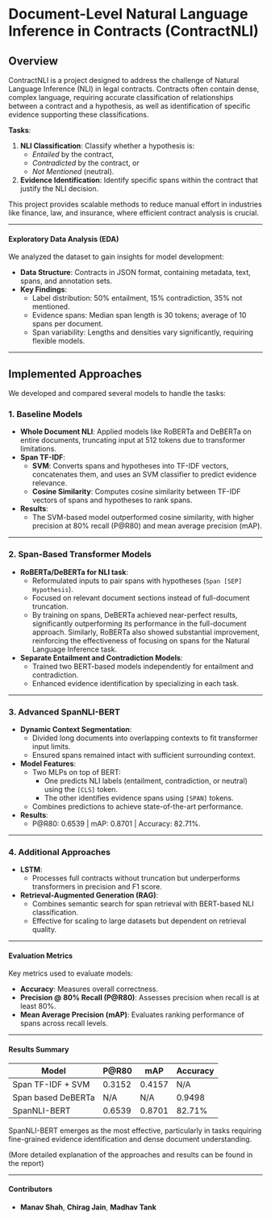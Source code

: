 # Document-Level Natural Language Inference in Contracts (ContractNLI)

## **Overview**
ContractNLI is a project designed to address the challenge of Natural Language Inference (NLI) in legal contracts. Contracts often contain dense, complex language, requiring accurate classification of relationships between a contract and a hypothesis, as well as identification of specific evidence supporting these classifications. 

**Tasks**:
1. **NLI Classification**: Classify whether a hypothesis is:
   - *Entailed* by the contract,  
   - *Contradicted* by the contract, or  
   - *Not Mentioned* (neutral).  
2. **Evidence Identification**: Identify specific spans within the contract that justify the NLI decision.

This project provides scalable methods to reduce manual effort in industries like finance, law, and insurance, where efficient contract analysis is crucial.

---

#### **Exploratory Data Analysis (EDA)**
We analyzed the dataset to gain insights for model development:
- **Data Structure**: Contracts in JSON format, containing metadata, text, spans, and annotation sets.  
- **Key Findings**:
  - Label distribution: 50% entailment, 15% contradiction, 35% not mentioned.
  - Evidence spans: Median span length is 30 tokens; average of 10 spans per document.
  - Span variability: Lengths and densities vary significantly, requiring flexible models.

---

## **Implemented Approaches**
We developed and compared several models to handle the tasks:

### **1. Baseline Models**
- **Whole Document NLI**: Applied models like RoBERTa and DeBERTa on entire documents, truncating input at 512 tokens due to transformer limitations.  
- **Span TF-IDF**:
  - **SVM**: Converts spans and hypotheses into TF-IDF vectors, concatenates them, and uses an SVM classifier to predict evidence relevance.  
  - **Cosine Similarity**: Computes cosine similarity between TF-IDF vectors of spans and hypotheses to rank spans.  
- **Results**:
  - The SVM-based model outperformed cosine similarity, with higher precision at 80% recall (P@R80) and mean average precision (mAP).  

---

### **2. Span-Based Transformer Models**
- **RoBERTa/DeBERTa for NLI task**:
  - Reformulated inputs to pair spans with hypotheses (`Span [SEP] Hypothesis`).  
  - Focused on relevant document sections instead of full-document truncation.
  - By training on spans, DeBERTa achieved near-perfect results, significantly outperforming its performance in the full-document approach. Similarly, RoBERTa also showed substantial improvement, reinforcing the effectiveness of focusing on spans for the Natural Language Inference task.  
- **Separate Entailment and Contradiction Models**:
  - Trained two BERT-based models independently for entailment and contradiction.  
  - Enhanced evidence identification by specializing in each task.  

---

### **3. Advanced SpanNLI-BERT**
- **Dynamic Context Segmentation**:
  - Divided long documents into overlapping contexts to fit transformer input limits.  
  - Ensured spans remained intact with sufficient surrounding context.  
- **Model Features**:
  - Two MLPs on top of BERT:
    - One predicts NLI labels (entailment, contradiction, or neutral) using the `[CLS]` token.  
    - The other identifies evidence spans using `[SPAN]` tokens.  
  - Combines predictions to achieve state-of-the-art performance.  
- **Results**:
  - P@R80: 0.6539 | mAP: 0.8701 | Accuracy: 82.71%.  

---

### **4. Additional Approaches**
- **LSTM**:
  - Processes full contracts without truncation but underperforms transformers in precision and F1 score.  
- **Retrieval-Augmented Generation (RAG)**:
  - Combines semantic search for span retrieval with BERT-based NLI classification.  
  - Effective for scaling to large datasets but dependent on retrieval quality.

---

#### **Evaluation Metrics**
Key metrics used to evaluate models:
- **Accuracy**: Measures overall correctness.  
- **Precision @ 80% Recall (P@R80)**: Assesses precision when recall is at least 80%.  
- **Mean Average Precision (mAP)**: Evaluates ranking performance of spans across recall levels.

---

#### **Results Summary**
| **Model**            | **P@R80** | **mAP**   | **Accuracy** |  
|-----------------------|-----------|-----------|--------------|  
| Span TF-IDF + SVM    | 0.3152    | 0.4157    | N/A          |  
| Span based DeBERTa   | N/A       | N/A       | 0.9498       |
| SpanNLI-BERT         | 0.6539    | 0.8701    | 82.71%       |  

SpanNLI-BERT emerges as the most effective, particularly in tasks requiring fine-grained evidence identification and dense document understanding.

(More detailed explanation of the approaches and results can be found in the report)

---

#### **Contributors**
- **Manav Shah**, **Chirag Jain**, **Madhav Tank**